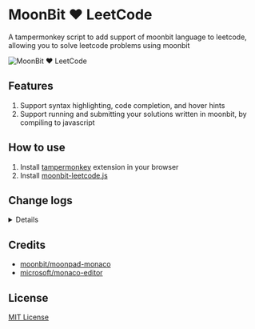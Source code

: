 # MoonBit ❤️ LeetCode

A tampermonkey script to add support of moonbit language to leetcode, allowing you to solve leetcode problems using moonbit

![MoonBit ❤️ LeetCode](https://github.com/user-attachments/assets/99d4b03b-3257-4cfd-94c6-8a6e87db53ed)

## Features

1. Support syntax highlighting, code completion, and hover hints
2. Support running and submitting your solutions written in moonbit, by compiling to javascript

## How to use

1. Install [tampermonkey](https://www.tampermonkey.net) extension in your browser
2. Install [moonbit-leetcode.js](https://greasyfork.org/en/scripts/533641-moonbit-leetcode)

## Change logs

<details>

### 1.0.2

1. Use the localStorage of browser to persist the moonbit code
2. When switch language from moonbit to others, restore their code

### 1.0.1

1. Annotate the moonbit source code as comments in the compilied javascript code

</details>

## Credits

- [moonbit/moonpad-monaco](https://www.npmjs.com/package/@moonbit/moonpad-monaco)
- [microsoft/monaco-editor](https://microsoft.github.io/monaco-editor/typedoc/index.html)

## License

[MIT License](https://github.com/A-23187/moonbit-leetcode/blob/main/LICENSE)
